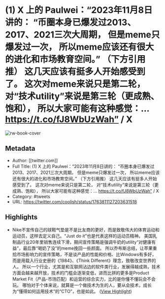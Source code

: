 # (1) X 上的 Paulwei：“2023年11月8日讲的： “币圈本身已爆发过2013、2017、2021三次大周期， 但是meme只爆发过一次， 所以meme应该还有很大的进化和市场教育空间。” （下方引用推） 这几天应该有挺多人开始感受到了。 这次对meme来说只是第二轮， 对“技术utility”来说是第三轮（更成熟、饱和）， 所以大家可能有这种感觉：… https://t.co/fJ8WbUzWah” / X

![rw-book-cover](https://readwise-assets.s3.amazonaws.com/media/uploaded_book_covers/profile_101759/Kcs8r3YR.jpg)

## Metadata
- Author: [[twitter.com]]
- Full Title: (1) X 上的 Paulwei：“2023年11月8日讲的： “币圈本身已爆发过2013、2017、2021三次大周期， 但是meme只爆发过一次， 所以meme应该还有很大的进化和市场教育空间。” （下方引用推） 这几天应该有挺多人开始感受到了。 这次对meme来说只是第二轮， 对“技术utility”来说是第三轮（更成熟、饱和）， 所以大家可能有这种感觉：… https://t.co/fJ8WbUzWah” / X
- Category: #tweets
- URL: https://twitter.com/coolish/status/1763811127203631518

## Highlights
- Nike不宣传自己的球鞋气垫是不是比友商的更好，而是致敬伟大的体育运动和运动员，这样去定义自己。“Just do it”也是代表这样的运动员精神。 美国乳制品行业20年里销售连续下滑，期间宣传策略是强调牛奶的utility“对健康有益”，最后靠“喝奶了没”的meme挽回一些颜面。 所以乔布斯总结，让苹果重拾市场影响力的宣传策略，不是谈产品的性能和价格、比Windows有多好，而是用载入行业史册的《1984》、《Think Different》理念，致敬改变世界的人。 所以一个行业，尤其是和互联网沾边的软件类行业，发展得越成熟，技术方面会越来越开放，技术的门槛会逐渐变低，进而比拼的更多是Product Market Fit（产品-市场匹配）和运营的综合实力，比的是你懂不懂玩会不会玩。 哪怕对于个体来说，就算是一个做技术为生的人，要从会技术，成长为“懂得如何运用技术”的“CTO”，也是如此。 ([View Highlight](https://read.readwise.io/read/01hr18kt10wv1wdwtnx1tsm8jy))
